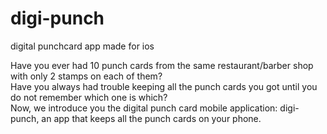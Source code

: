 # digi-punch
digital punchcard app made for ios

Have you ever had 10 punch cards from the same restaurant/barber shop with only 2 stamps on each of them?<br/>
Have you always had trouble keeping all the punch cards you got until you do not remember which one is which?<br/>
Now, we introduce you the digital punch card mobile application: digi-punch, an app that keeps all the punch cards on your phone. 

